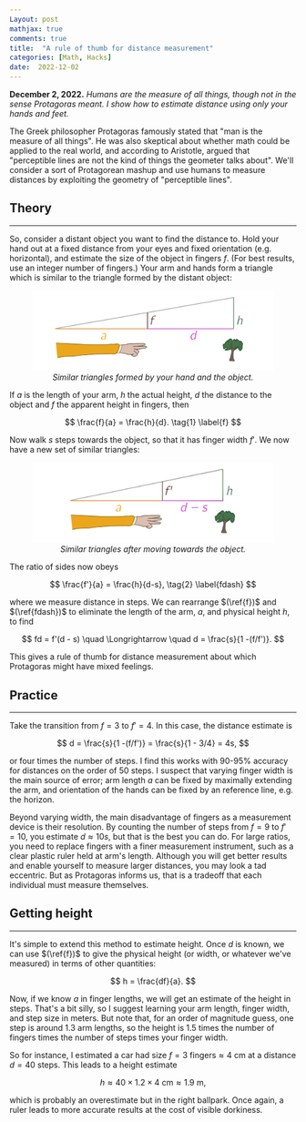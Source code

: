 ```yaml
---
Layout: post
mathjax: true
comments: true
title:  "A rule of thumb for distance measurement"
categories: [Math, Hacks]
date:  2022-12-02
---
```


**December 2, 2022.** *Humans are the measure of all things, though
  not in the sense Protagoras meant. I show how to estimate distance
  using only your hands and feet.*

The Greek philosopher Protagoras famously stated that "man is the
measure of all things". He was also skeptical about whether math could
be applied to the real world, and according to Aristotle, argued that
"perceptible lines are not the kind of things the geometer talks
about". We'll consider a sort of Protagorean mashup and use humans to
measure distances by exploiting the geometry of "perceptible lines".

## Theory
---

So, consider a distant object you want to find the distance to.
Hold your hand out at a fixed distance from your eyes and fixed
orientation (e.g. horizontal), and estimate the size of the object in
fingers $f$.
(For best results, use an integer number of fingers.)
Your arm and hands form a triangle which is similar to the triangle
formed by the distant object:

<figure>
    <div style="text-align:center"><img src
    ="/img/posts/distance1.png" width="700"/>
	<figcaption><i>Similar triangles formed by your hand and the object.</i></figcaption>
	</div>
	</figure>

If $a$ is the length of your arm, $h$ the actual height, $d$ the
distance to the object and $f$ the apparent height in fingers, then

$$
\frac{f}{a} = \frac{h}{d}. \tag{1} \label{f}
$$

Now walk $s$ steps towards the object, so that it has finger
width $f'$.
We now have a new set of similar triangles:

<figure>
    <div style="text-align:center"><img src
    ="/img/posts/distance2v2.png" width="700"/>
	<figcaption><i>Similar triangles after moving towards the object.</i></figcaption>
	</div>
	</figure>

The ratio of sides now obeys

$$
\frac{f'}{a} = \frac{h}{d-s}, \tag{2} \label{fdash}
$$

where we measure distance in steps.
We can rearrange $(\ref{f})$ and $(\ref{fdash})$ to eliminate the length of the arm, $a$, and physical
height $h$, to find

$$
fd = f'(d - s) \quad \Longrightarrow \quad d = \frac{s}{1 -(f/f')}.
$$

This gives a rule of thumb for distance measurement about which
Protagoras might have mixed feelings.

## Practice
---

Take the transition from $f = 3$ to $f' = 4$.
In this case, the distance estimate is

$$
d = \frac{s}{1 -(f/f')} = \frac{s}{1 - 3/4} = 4s,
$$

or four times the number of steps. I find this works with $90$-$95\%$
accuracy for distances on the order of $50$ steps.
I suspect that varying finger width is the main source of error;
arm length $a$ can be fixed by maximally extending the arm, and
orientation of the hands can be fixed by an reference line, e.g. the
horizon.

Beyond varying width, the main disadvantage of fingers as a
measurement device is their resolution.
By counting the number of steps from $f = 9$ to $f' = 10$, you estimate $d \approx 10s$, but
that is the best you can do. For large ratios, you need to replace
fingers with a finer measurement instrument, such as a clear plastic
ruler held at arm's length.
Although you will get better results and enable yourself to measure
larger distances, you may look a tad eccentric.
But as Protagoras informs us, that is a tradeoff that each individual
must measure themselves.

## Getting height
---

It's simple to extend this method to estimate height.
Once $d$ is known, we can use $(\ref{f})$ to give the physical height
(or width, or whatever we've measured) in terms of other quantities:

$$
h = \frac{df}{a}.
$$

Now, if we know $a$ in finger lengths, we will get an estimate of the
height in steps.
That's a bit silly, so I suggest learning your arm length, finger
width, and step size in meters.
But note that, for an order of magnitude guess, one step is around
$1.3$ arm lengths, so the height is $1.5$ times the number of fingers times the
number of steps times your finger width.

So for instance, I estimated a car had size $f = 3 \text{ fingers} \approx 4
\text{ cm}$ at a distance $d = 40$ steps.
This leads to a height estimate

$$
h \approx 40 \times 1.2 \times 4 \text{ cm} \approx 1.9 \text{ m},
$$

which is probably an overestimate but in the right ballpark.
Once again, a ruler leads to more accurate results at the cost of
visible dorkiness.
